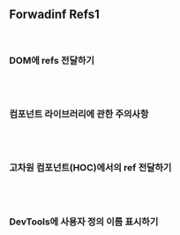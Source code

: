 ## Forwadinf Refs1

<br> 

### DOM에 refs 전달하기

<br>
<br>

### 컴포넌트 라이브러리에 관한 주의사항

<br>
<br>

### 고차원 컴포넌트(HOC)에서의 ref 전달하기

<br>
<br>

### DevTools에 사용자 정의 이름 표시하기

<br>
<br>
<br>
<br>

